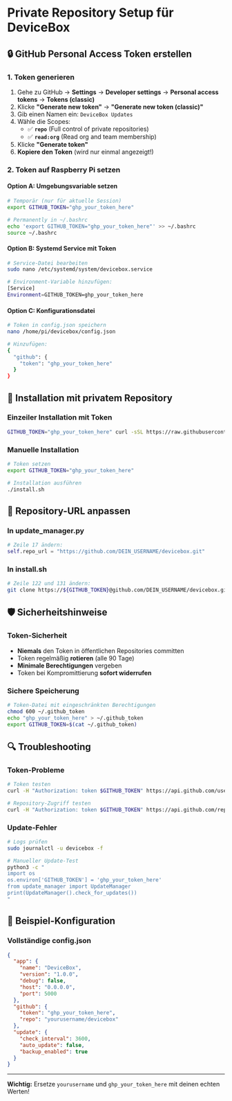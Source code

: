 # Private Repository Setup für DeviceBox

## 🔒 GitHub Personal Access Token erstellen

### 1. Token generieren
1. Gehe zu GitHub → **Settings** → **Developer settings** → **Personal access tokens** → **Tokens (classic)**
2. Klicke **"Generate new token"** → **"Generate new token (classic)"**
3. Gib einen Namen ein: `DeviceBox Updates`
4. Wähle die Scopes:
   - ✅ **`repo`** (Full control of private repositories)
   - ✅ **`read:org`** (Read org and team membership)
5. Klicke **"Generate token"**
6. **Kopiere den Token** (wird nur einmal angezeigt!)

### 2. Token auf Raspberry Pi setzen

#### Option A: Umgebungsvariable setzen
```bash
# Temporär (nur für aktuelle Session)
export GITHUB_TOKEN="ghp_your_token_here"

# Permanently in ~/.bashrc
echo 'export GITHUB_TOKEN="ghp_your_token_here"' >> ~/.bashrc
source ~/.bashrc
```

#### Option B: Systemd Service mit Token
```bash
# Service-Datei bearbeiten
sudo nano /etc/systemd/system/devicebox.service

# Environment-Variable hinzufügen:
[Service]
Environment=GITHUB_TOKEN=ghp_your_token_here
```

#### Option C: Konfigurationsdatei
```bash
# Token in config.json speichern
nano /home/pi/devicebox/config.json

# Hinzufügen:
{
  "github": {
    "token": "ghp_your_token_here"
  }
}
```

## 🚀 Installation mit privatem Repository

### Einzeiler Installation mit Token
```bash
GITHUB_TOKEN="ghp_your_token_here" curl -sSL https://raw.githubusercontent.com/yourusername/devicebox/main/install.sh | bash
```

### Manuelle Installation
```bash
# Token setzen
export GITHUB_TOKEN="ghp_your_token_here"

# Installation ausführen
./install.sh
```

## 🔧 Repository-URL anpassen

### In update_manager.py
```python
# Zeile 17 ändern:
self.repo_url = "https://github.com/DEIN_USERNAME/devicebox.git"
```

### In install.sh
```bash
# Zeile 122 und 131 ändern:
git clone https://${GITHUB_TOKEN}@github.com/DEIN_USERNAME/devicebox.git .
```

## 🛡️ Sicherheitshinweise

### Token-Sicherheit
- **Niemals** den Token in öffentlichen Repositories committen
- Token regelmäßig **rotieren** (alle 90 Tage)
- **Minimale Berechtigungen** vergeben
- Token bei Kompromittierung **sofort widerrufen**

### Sichere Speicherung
```bash
# Token-Datei mit eingeschränkten Berechtigungen
chmod 600 ~/.github_token
echo "ghp_your_token_here" > ~/.github_token
export GITHUB_TOKEN=$(cat ~/.github_token)
```

## 🔍 Troubleshooting

### Token-Probleme
```bash
# Token testen
curl -H "Authorization: token $GITHUB_TOKEN" https://api.github.com/user

# Repository-Zugriff testen
curl -H "Authorization: token $GITHUB_TOKEN" https://api.github.com/repos/yourusername/devicebox
```

### Update-Fehler
```bash
# Logs prüfen
sudo journalctl -u devicebox -f

# Manueller Update-Test
python3 -c "
import os
os.environ['GITHUB_TOKEN'] = 'ghp_your_token_here'
from update_manager import UpdateManager
print(UpdateManager().check_for_updates())
"
```

## 📝 Beispiel-Konfiguration

### Vollständige config.json
```json
{
  "app": {
    "name": "DeviceBox",
    "version": "1.0.0",
    "debug": false,
    "host": "0.0.0.0",
    "port": 5000
  },
  "github": {
    "token": "ghp_your_token_here",
    "repo": "yourusername/devicebox"
  },
  "update": {
    "check_interval": 3600,
    "auto_update": false,
    "backup_enabled": true
  }
}
```

---

**Wichtig:** Ersetze `yourusername` und `ghp_your_token_here` mit deinen echten Werten!
